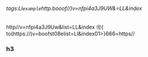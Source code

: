 ###### tags:Ll`example`http.booof//)v=nfpi4a3J9UW&=LL&index
http//v=nfpi4a3J9Uw&list=LL&index
:accept:(
to(https://)v=boofst08elist=Ll&index01>}666=https//
### h3
